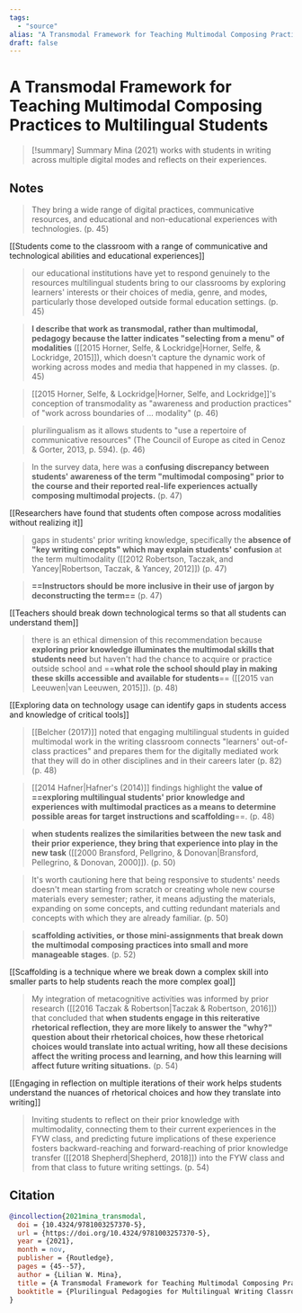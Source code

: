 ```yaml
---
tags:
  - "source"
alias: "A Transmodal Framework for Teaching Multimodal Composing Practices to Multilingual Students"
draft: false
---
```

# A Transmodal Framework for Teaching Multimodal Composing Practices to Multilingual Students

> [!summary] Summary
> Mina (2021) works with students in writing across multiple digital modes and reflects on their experiences.

## Notes
> They bring a wide range of digital practices, communicative resources, and educational and non-educational experiences with technologies. (p. 45)

[[Students come to the classroom with a range of communicative and technological abilities and educational experiences]]

> our educational institutions have yet to respond genuinely to the resources multilingual students bring to our classrooms by exploring learners' interests or their choices of media, genre, and modes, particularly those developed outside formal education settings. (p. 45)

> **I describe that work as transmodal, rather than multimodal, pedagogy because the latter indicates "selecting from a menu" of modalities** ([[2015 Horner, Selfe, & Lockridge|Horner, Selfe, & Lockridge, 2015]]), which doesn't capture the dynamic work of working across modes and media that happened in my classes. (p. 45)

> [[2015 Horner, Selfe, & Lockridge|Horner, Selfe, and Lockridge]]'s conception of transmodality as "awareness and production practices" of "work across boundaries of ... modality" (p. 46)

> plurilingualism as it allows students to "use a repertoire of communicative resources" (The Council of Europe as cited in Cenoz & Gorter, 2013, p. 594). (p. 46)

> In the survey data, here was a **confusing discrepancy between students' awareness of the term "multimodal composing" prior to the course and their reported real-life experiences actually composing multimodal projects.** (p. 47)

[[Researchers have found that students often compose across modalities without realizing it]]

> gaps in students' prior writing knowledge, specifically the **absence of "key writing concepts" which may explain students' confusion** at the term multimodality ([[2012 Robertson, Taczak, and Yancey|Robertson, Taczak, & Yancey, 2012]]) (p. 47)

> **==Instructors should be more inclusive in their use of jargon by deconstructing the term==** (p. 47)

[[Teachers should break down technological terms so that all students can understand them]]

> there is an ethical dimension of this recommendation because **exploring prior knowledge illuminates the multimodal skills that students need** but haven't had the chance to acquire or practice outside school and ==**what role the school should play in making these skills accessible and available for students**== ([[2015 van Leeuwen|van Leeuwen, 2015]]). (p. 48)

[[Exploring data on technology usage can identify gaps in students access and knowledge of critical tools]]

> [[Belcher (2017)]] noted that engaging multilingual students in guided multimodal work in the writing classroom connects "learners' out-of-class practices" and prepares them for the digitally mediated work that they will do in other disciplines and in their careers later (p. 82) (p. 48)

> [[2014 Hafner|Hafner's (2014)]] findings highlight the **value of ==exploring multilingual students' prior knowledge and experiences with multimodal practices as a means to determine possible areas for target instructions and scaffolding**==. (p. 48)

> **when students realizes the similarities between the new task and their prior experience, they bring that experience into play in the new task** ([[2000 Bransford, Pellgrino, & Donovan|Bransford, Pellegrino, & Donovan, 2000]]). (p. 50)

> It's worth cautioning here that being responsive to students' needs doesn't mean starting from scratch or creating whole new course materials every semester; rather, it means adjusting the materials, expanding on some concepts, and cutting redundant materials and concepts with which they are already familiar. (p. 50)

> **scaffolding activities, or those mini-assignments that break down the multimodal composing practices into small and more manageable stages**. (p. 52)

[[Scaffolding is a technique where we break down a complex skill into smaller parts to help students reach the more complex goal]]

> My integration of metacognitive activities was informed by prior research ([[2016 Taczak & Robertson|Taczak & Robertson, 2016]]) that concluded that **when students engage in this reiterative rhetorical reflection, they are more likely to answer the "why?" question about their rhetorical choices, how these rhetorical choices would translate into actual writing, how all these decisions affect the writing process and learning, and how this learning will affect future writing situations.** (p. 54) 

[[Engaging in reflection on multiple iterations of their work helps students understand the nuances of rhetorical choices and how they translate into writing]]

> Inviting students to reflect on their prior knowledge with multimodality, connecting them to their current experiences in the FYW class, and predicting future implications of these experience fosters backward-reaching and forward-reaching of prior knowledge transfer ([[2018 Shepherd|Shepherd, 2018]]) into the FYW class and from that class to future writing settings. (p. 54)
## Citation

```bibtex
@incollection{2021mina_transmodal,
  doi = {10.4324/9781003257370-5},
  url = {https://doi.org/10.4324/9781003257370-5},
  year = {2021},
  month = nov,
  publisher = {Routledge},
  pages = {45--57},
  author = {Lilian W. Mina},
  title = {A Transmodal Framework for Teaching Multimodal Composing Practices to Multilingual Students},
  booktitle = {Plurilingual Pedagogies for Multilingual Writing Classrooms}
}
```

